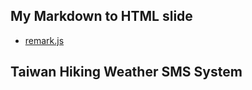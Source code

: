 My Markdown to HTML slide
---
- [remark.js](https://github.com/gnab/remark/wiki)


Taiwan Hiking Weather SMS System
---

